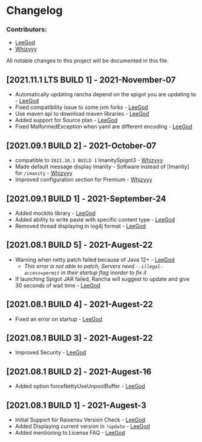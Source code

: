 # Changelog

### Contributors:
- [LeeGod](https://github.com/LeeGodSRC)
- [Whizyyy](https://github.com/Whizyyy)

All notable changes to this project will be documented in this file.

## [2021.11.1 LTS BUILD 1] - 2021-November-07
- Automatically updating rancha depend on the spigot you are updating to - [LeeGod](https://github.com/LeeGodSRC)
- Fixed compatibility issue to some jvm forks - [LeeGod](https://github.com/LeeGodSRC)
- Use maven api to download maven libraries - [LeeGod](https://github.com/LeeGodSRC)
- Added support for Source plan - [LeeGod](https://github.com/LeeGodSRC)
- Fixed MalformedException when yaml are different encoding - [LeeGod](https://github.com/LeeGodSRC)

## [2021.09.1 BUILD 2] - 2021-October-07
- compatible to ``2021.10.1 BUILD 1`` ImanitySpigot3 - [Whizyyy](https://github.com/Whizyyy)
- Made default message display Imanity - Software instead of [Imanity] for ``/imanity`` - [Whizyyy](https://github.com/Whizyyy)
- Improved configuration section for Premium - [Whizyyy](https://github.com/Whizyyy)

## [2021.09.1 BUILD 1] - 2021-September-24
- Added mockito library - [LeeGod](https://github.com/LeeGodSRC)
- Added ability to write paste with specific content type - [LeeGod](https://github.com/LeeGodSRC)
- Removed thread displaying in log4j format - [LeeGod](https://github.com/LeeGodSRC)

## [2021.08.1 BUILD 5] - 2021-Augest-22
- Warning when netty patch failed because of Java 12+ - [LeeGod](https://github.com/LeeGodSRC)
  - *This error is not able to patch, Servers need ``--illegal-access=permit`` in their startup flag inorder to fix it*
- If launching Spigot JAR failed, Rancha will suggest to update and give 30 seconds of wait time - [LeeGod](https://github.com/LeeGodSRC)

## [2021.08.1 BUILD 4] - 2021-Augest-22
- Fixed an error on startup - [LeeGod](https://github.com/LeeGodSRC)

## [2021.08.1 BUILD 3] - 2021-Augest-22
- Improved Security - [LeeGod](https://github.com/LeeGodSRC)

## [2021.08.1 BUILD 2] - 2021-Augest-16
- Added option forceNettyUseUnpoolBuffer - [LeeGod](https://github.com/LeeGodSRC)

## [2021.08.1 BUILD 1] - 2021-Augest-3
- Initial Support for Raisensu Version Check - [LeeGod](https://github.com/LeeGodSRC)
- Added Displaying current version in ``!update`` - [LeeGod](https://github.com/LeeGodSRC)
- Added mentioning to License FAQ - [LeeGod](https://github.com/LeeGodSRC)
